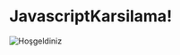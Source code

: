 # JavascriptKarsilama!



![Hoşgeldiniz](https://user-images.githubusercontent.com/90474810/165821470-0e08e568-e37b-4b6d-8efa-4047b22266b1.png)

